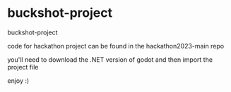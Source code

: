 # buckshot-project
buckshot-project

code for hackathon project can be found in the hackathon2023-main repo

you'll need to download the .NET version of godot and then import the project file

enjoy :)
